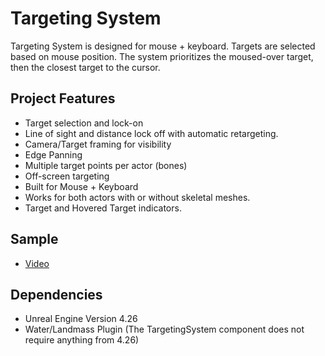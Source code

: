 # Targeting System

Targeting System is designed for mouse + keyboard. Targets are selected based on mouse position. The system prioritizes the moused-over target, then the closest target to the cursor. 

## Project Features
* Target selection and lock-on
* Line of sight and distance lock off with automatic retargeting.
* Camera/Target framing for visibility
* Edge Panning
* Multiple target points per actor (bones)
* Off-screen targeting
* Built for Mouse + Keyboard
* Works for both actors with or without skeletal meshes.
* Target and Hovered Target indicators.

## Sample
* [Video](https://youtu.be/eAHFwqtRn1Y)

## Dependencies
* Unreal Engine Version 4.26
* Water/Landmass Plugin
(The TargetingSystem component does not require anything from 4.26)
